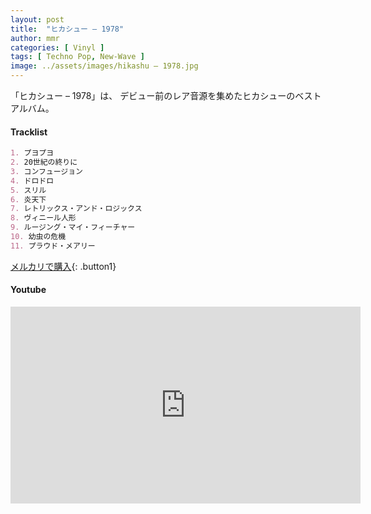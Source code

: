 ```yaml
---
layout: post
title:  "ヒカシュー – 1978"
author: mmr
categories: [ Vinyl ]
tags: [ Techno Pop, New-Wave ]
image: ../assets/images/hikashu – 1978.jpg
---
```


「ヒカシュー – 1978」は、
デビュー前のレア音源を集めたヒカシューのベストアルバム。

#### Tracklist
```md
1. プヨプヨ
2. 20世紀の終りに
3. コンフュージョン
4. ドロドロ
5. スリル
6. 炎天下
7. レトリックス・アンド・ロジックス
8. ヴィニール人形
9. ルージング・マイ・フィーチャー
10. 幼虫の危機
11. プラウド・メアリー
```

[メルカリで購入](https://jp.mercari.com/item/m74857921785?afid=6142608987){: .button1}

#### Youtube
<iframe width="560" height="315" src="https://www.youtube.com/embed/lCi-pIriP6Q?si=sDs8F9XaT0fNcOQM" title="YouTube video player" frameborder="0" allow="accelerometer; autoplay; clipboard-write; encrypted-media; gyroscope; picture-in-picture; web-share" referrerpolicy="strict-origin-when-cross-origin" allowfullscreen></iframe>